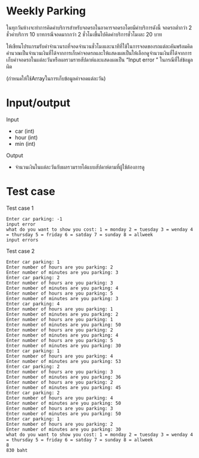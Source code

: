 # Weekly Parking

ในทุกวันห้างจะทำการคิดค่าบริการสำหรับจอดรถในอาคารจอดรถโดยมีค่าบริการดังนี้ จอดรถต่ำกว่า 2 ชั่วค่าบริการ 10 บาทกรณีจอดมากกว่า 2 ชั่วโมงขึ้นไปคิดค่าบริการชั่วโมงละ 20 บาท

ให้เขียนโปรแกรมรับค่าจำนวนรถที่จอดจำนวนชั่วโมงและนาทีที่ใช้ในการจอดของรถแต่ละคันพร้อมคิดคำนวณเป็นจำนวนเงินที่ได้จากการเก็บค่าจอดรถและให้แสดงผลเป็นให้เลือกดูจำนวนเงินที่ได้จากการเก็บค่าจอดรถในแต่ละวันหรือผลรวมรายสัปดาห์และแสดงผลเป็น “Input error ” ในกรณีที่ใส่ข้อมูลผิด

(กำหนดให้ใช้Arrayในการเก็บข้อมูลค่าจอดแต่ละวัน)

# Input/output

Input
-   car (int)
-   hour (int)
-   min (int)

Output
-   จำนวนเงินในแต่ละวันกับผลรวมรายได้แบบสัปดาห์ตามที่ผู้ใช้ต้องการดู

# Test case
Test case 1

    Enter car parking: -1
    input error
    what do you want to show you cost: 1 = monday 2 = tuesday 3 = wenday 4 = thursday 5 = friday 6 = satday 7 = sunday 8 = allweek
    input errors

Test case 2

    Enter car parking: 1
    Enter number of hours are you parking: 2
    Enter number of minutes are you parking: 3
    Enter car parking: 2
    Enter number of hours are you parking: 3
    Enter number of minutes are you parking: 4
    Enter number of hours are you parking: 5
    Enter number of minutes are you parking: 3
    Enter car parking: 4
    Enter number of hours are you parking: 1
    Enter number of minutes are you parking: 2
    Enter number of hours are you parking: 1
    Enter number of minutes are you parking: 50
    Enter number of hours are you parking: 2
    Enter number of minutes are you parking: 4
    Enter number of hours are you parking: 5
    Enter number of minutes are you parking: 30
    Enter car parking: 1
    Enter number of hours are you parking: 4
    Enter number of minutes are you parking: 53
    Enter car parking: 2
    Enter number of hours are you parking: 3
    Enter number of minutes are you parking: 36
    Enter number of hours are you parking: 2
    Enter number of minutes are you parking: 45
    Enter car parking: 2
    Enter number of hours are you parking: 4
    Enter number of minutes are you parking: 50
    Enter number of hours are you parking: 3
    Enter number of minutes are you parking: 50
    Enter car parking: 1
    Enter number of hours are you parking: 2
    Enter number of minutes are you parking: 30
    what do you want to show you cost: 1 = monday 2 = tuesday 3 = wenday 4 = thursday 5 = friday 6 = satday 7 = sunday 8 = allweek
    8
    830 baht
